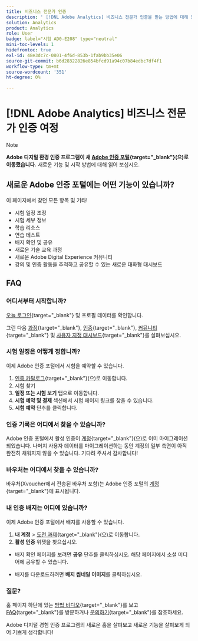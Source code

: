 ```yaml
---
title: 비즈니스 전문가 인증
description: ' [!DNL Adobe Analytics] 비즈니스 전문가 인증을 받는 방법에 대해 알아봅니다.'
solution: Analytics
product: Analytics
role: User
badge: label="시험 AD0-E208" type="neutral"
mini-toc-levels: 1
hidefromtoc: true
exl-id: 48e3dc7c-0801-4f6d-853b-1fab9bb35e06
source-git-commit: b6d28322826e854bfcd91a94c07b84edbc7df4f1
workflow-type: tm+mt
source-wordcount: '351'
ht-degree: 0%

---
```


# [!DNL Adobe Analytics] 비즈니스 전문가 인증 여정

>[!NOTE]
>
>**Adobe 디지털 환경 인증 프로그램이 새 [Adobe 인증 포털](https://certification.adobe.com/){target="_blank"}(으)로 이동했습니다.** 새로운 기능 및 시작 방법에 대해 읽어 보십시오.

## 새로운 Adobe 인증 포털에는 어떤 기능이 있습니까?

이 페이지에서 찾던 모든 항목 및 기타!

* 시험 일정 조정
* 시험 세부 정보
* 학습 리소스
* 연습 테스트
* 배지 확인 및 공유
* 새로운 기술 교육 과정
* 새로운 Adobe Digital Experience 커뮤니티
* 강의 및 인증 활동을 추적하고 공유할 수 있는 새로운 대화형 대시보드

## FAQ

### 어디서부터 시작합니까?

[오늘 로그인](https://certification.adobe.com/){target="_blank"} 및 프로필 데이터를 확인합니다.

그런 다음 [과정](https://certification.adobe.com/courses/?/courses){target="_blank"}, [인증](https://certification.adobe.com/certifications){target="_blank"}, [커뮤니티](https://certification.adobe.com/community/){target="_blank"} 및 [사용자 지정 대시보드](https://certification.adobe.com/user/dashboard){target="_blank"}를 살펴보십시오.

### 시험 일정은 어떻게 정합니까?

이제 Adobe 인증 포털에서 시험을 예약할 수 있습니다.

1. [인증 카탈로그](https://certification.adobe.com/certifications){target="_blank"}(으)로 이동합니다.
2. 시험 찾기
3. **일정 또는 시험 보기** 탭으로 이동합니다.
4. **시험 예약 및 결제** 섹션에서 시험 페이지 링크를 찾을 수 있습니다.
5. **시험 예약** 단추를 클릭합니다.

### 인증 기록은 어디에서 찾을 수 있습니까?

Adobe 인증 포털에서 활성 인증이 [계정](https://certification.adobe.com/user/certifications){target="_blank"}(으)로 이미 마이그레이션되었습니다. 나머지 사용자 데이터를 마이그레이션하는 동안 계정의 일부 측면이 아직 완전히 채워지지 않을 수 있습니다. 기다려 주셔서 감사합니다!

### 바우처는 어디에서 찾을 수 있습니까?

바우처(Xvoucher에서 전송된 바우처 포함)는 Adobe 인증 포털의 [계정](https://certification.adobe.com/user/purchases){target="_blank"}에 표시됩니다.

### 내 인증 배지는 어디에 있습니까?

이제 Adobe 인증 포털에서 배지를 사용할 수 있습니다.

1. **내 계정** > [도전 과제](https://certification.adobe.com/user/achievements?%2Fuser%2Fachievements){target="_blank"}(으)로 이동합니다.
2. **활성 인증** 위젯을 찾으십시오.

* 배지 확인 페이지를 보려면 **공유** 단추를 클릭하십시오. 해당 페이지에서 소셜 미디어에 공유할 수 있습니다.

* 배지를 다운로드하려면 **배지 썸네일 이미지**&#x200B;를 클릭하십시오.

### 질문?

홈 페이지 하단에 있는 [방법 비디오](https://certification.adobe.com/#){target="_blank"}를 보고 [FAQ](https://certification.adobe.com/support/faq){target="_blank"}를 방문하거나 [문의하기](https://certification.adobe.com/support/contactus){target="_blank"}를 참조하세요.

Adobe 디지털 경험 인증 프로그램의 새로운 홈을 살펴보고 새로운 기능을 살펴보게 되어 기쁘게 생각합니다!
